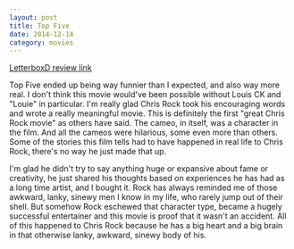 ```yaml
---
layout: post
title: Top Five 
date: 2014-12-14
category: movies
---
```

 
[LetterboxD review link](http://letterboxd.com/samarthbhaskar/film/top-five/)

 Top Five ended up being way funnier than I expected, and also way more real. I don't think this movie would've been possible without Louis CK and "Louie" in particular. I'm really glad Chris Rock took his encouraging words and wrote a really meaningful movie. This is definitely the first "great Chris Rock movie" as others have said. The cameo, in itself, was a character in the film. And all the cameos were hilarious, some even more than others. Some of the stories this film tells had to have happened in real life to Chris Rock, there's no way he just made that up. 

I'm glad he didn't try to say anything huge or expansive about fame or creativity, he just shared his thoughts based on experiences he has had as a long time artist, and I bought it. Rock has always reminded me of those awkward, lanky, sinewy men I know in my life, who rarely jump out of their shell. But somehow Rock eschewed that character type, became a hugely successful entertainer and this movie is proof that it wasn't an accident. All of this happened to Chris Rock because he has a big heart and a big brain in that otherwise lanky, awkward, sinewy body of his.
